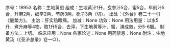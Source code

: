 序号：18953
名称：生地黄煎
组成：生地黄汁1升，玄参汁5合，蜜5合，车前汁5合，升麻2两，细辛2两，芍药3两，栀子3两（切）。
出处：《外台》卷二十一引《删繁方》。
主治：肝实热眼痛。
加减：None
功效：None
用法用量：以水5升，煮升麻等4物，取1升5合，去滓，下生地黄等汁、蜜，沸成煎，分5-6服。
制备方法：上切。
临床应用：None
各家论述：None
用药禁忌：None
附注：生地黄汤（《圣济总录》卷一○）。
